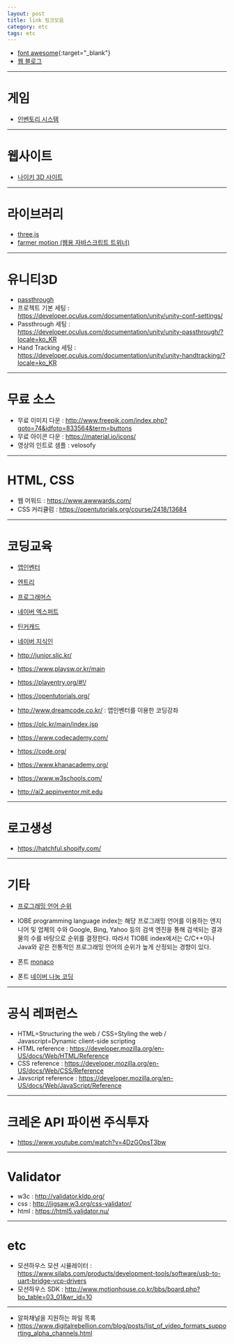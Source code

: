 ```yaml
---
layout: post
title: link 링크모음
category: etc
tags: etc
---
```


* [font awesome](https://fontawesome.com/){:target="_blank"}
* [웹 블로그](https://wsss.tistory.com/)

---

# 게임
* [인벤토리 시스템](https://rito15.github.io/posts/unity-study-rpg-inventory/)

---

# 웹사이트
* [나이키 3D 사이트](https://www.nike-react.com/assemble)

---

# 라이브러리
* [three.js](https://github.com/mrdoob/three.js)
* [farmer motion (웹용 자바스크립트 트위너)](https://www.framer.com/motion/introduction/)

---

# 유니티3D
* [passthrough](https://www.youtube.com/watch?v=9u3QQi6Gnx0)
* 프로젝트 기본 세팅 : https://developer.oculus.com/documentation/unity/unity-conf-settings/
* Passthrough 세팅 : https://developer.oculus.com/documentation/unity/unity-passthrough/?locale=ko_KR
* Hand Tracking 세팅 : https://developer.oculus.com/documentation/unity/unity-handtracking/?locale=ko_KR

---

# 무료 소스
* 무료 이미지 다운 : http://www.freepik.com/index.php?goto=74&idfoto=833564&term=buttons
* 무료 아이콘 다운 : https://material.io/icons/
* 영상의 인트로 샘플 : velosofy

---

# HTML, CSS
* 웹 어워드 : https://www.awwwards.com/
* CSS 커리큘럼 : https://opentutorials.org/course/2418/13684

---

# 코딩교육
* [앱인벤터](http://appinventor.mit.edu/)
* [엔트리](https://playentry.org/)
* [프로그래머스](https://school.programmers.co.kr/)
* [네이버 엑스퍼트](https://m.expert.naver.com/)
* [틴커캐드](https://www.tinkercad.com/)
* [네이버 지식인](https://kin.naver.com/)

* http://junior.slic.kr/
* https://www.playsw.or.kr/main
* https://playentry.org/#!/
* https://opentutorials.org/
* http://www.dreamcode.co.kr/ : 앱인벤터를 이용한 코딩강좌
* https://olc.kr/main/index.jsp
* https://www.codecademy.com/
* https://code.org/
* https://www.khanacademy.org/
* https://www.w3schools.com/
* http://ai2.appinventor.mit.edu

---

# 로고생성
* https://hatchful.shopify.com/

---

# 기타
* [프로그래밍 언어 순위](https://www.tiobe.com/tiobe-index/)
* IOBE programming language index는 해당 프로그래밍 언어를 이용하는 엔지니어 및 업체의 수와 Google, Bing, Yahoo 등의 검색 엔진을 통해 검색되는 결과물의 수를 바탕으로 순위를 결정한다. 따라서 TIOBE index에서는 C/C++이나 Java와 같은 전통적인 프로그래밍 언어의 순위가 높게 산정되는 경향이 있다.

* 폰트 [monaco](http://devthink.tistory.com/entry/%EC%BD%94%EB%94%A9-%EC%9A%A9-%ED%8F%B0%ED%8A%B8-Monaco-font)
* 폰트 [네이버 나눔 코딩](https://software.naver.com/software/summary.nhn?softwareId=GWS_000331)

---

# 공식 레퍼런스
* HTML=Structuring the web / CSS=Styling the web / Javascript=Dynamic client-side scripting
* HTML reference : https://developer.mozilla.org/en-US/docs/Web/HTML/Reference
* CSS reference : https://developer.mozilla.org/en-US/docs/Web/CSS/Reference
* Javscript reference : https://developer.mozilla.org/en-US/docs/Web/JavaScript/Reference

---

# 크레온 API 파이썬 주식투자
* https://www.youtube.com/watch?v=4DzGOpsT3bw

---

# Validator
* w3c : http://validator.kldp.org/
* css : http://jigsaw.w3.org/css-validator/
* html : https://html5.validator.nu/

---

# etc
* 모션하우스 모션 시뮬레이터 : https://www.silabs.com/products/development-tools/software/usb-to-uart-bridge-vcp-drivers
* 모션하우스 SDK :
http://www.motionhouse.co.kr/bbs/board.php?bo_table=03_01&wr_id=10

---

* 알파채널을 지원하는 파일 목록
* https://www.digitalrebellion.com/blog/posts/list_of_video_formats_supporting_alpha_channels.html